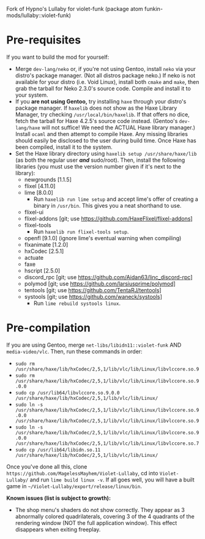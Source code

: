 Fork of Hypno's Lullaby for violet-funk (package atom funkin-mods/lullaby::violet-funk)

# Pre-requisites

If you want to build the mod for yourself:

- Merge `dev-lang/neko` or, if you're not using Gentoo, install `neko` via your distro's package manager. (Not all distros package neko.) If neko is not available for your distro (i.e. Void Linux), install both `cmake` and `make`, then grab the tarball for Neko 2.3.0's source code. Compile and install it to your system.
- If you **are not using Gentoo,** try installing `haxe` through your distro's package manager. If `haxelib` does not show as the Haxe Library Manager, try checking `/usr/local/bin/haxelib`. If that offers no dice, fetch the tarball for Haxe 4.2.5's source code instead. (Gentoo's `dev-lang/haxe` will not suffice! We need the ACTUAL Haxe library manager.) Install `ocaml` and then attempt to compile Haxe. Any missing libraries should easily be disclosed to the user during build time. Once Haxe has been compiled, install it to the system.
- Set the Haxe library directory using `haxelib setup /usr/share/haxe/lib` (as both the regular user ***and*** sudo/root). Then, install the following libraries (you must use the version number given if it's next to the library):
  - newgrounds [1.1.5]
  - flixel [4.11.0]
  - lime [8.0.0]
    - Run `haxelib run lime setup` and accept lime's offer of creating a binary in `/usr/bin`. This gives you a neat shorthand to use.
  - flixel-ui
  - flixel-addons [git; use https://github.com/HaxeFlixel/flixel-addons]
  - flixel-tools
    - Run `haxelib run flixel-tools setup`.
  - openfl [9.1.0] (ignore lime's eventual warning when compiling)
  - flxanimate [1.2.0]
  - hxCodec [2.5.1]
  - actuate
  - faxe
  - hscript [2.5.0]
  - discord_rpc [git; use https://github.com/Aidan63/linc_discord-rpc]
  - polymod [git; use https://github.com/larsiusprime/polymod]
  - tentools [git; use https://github.com/TentaRJ/tentools]
  - systools [git; use https://github.com/waneck/systools]
    - Run `lime rebuild systools linux`.
    
# Pre-compilation

If you are using Gentoo, merge `net-libs/libidn11::violet-funk` AND `media-video/vlc`. Then, run these commands in order:

- `sudo rm /usr/share/haxe/lib/hxCodec/2,5,1/lib/vlc/lib/Linux/libvlccore.so.9`
- `sudo rm /usr/share/haxe/lib/hxCodec/2,5,1/lib/vlc/lib/Linux/libvlccore.so.9.0.0`
- `sudo cp /usr/lib64/libvlccore.so.9.0.0 /usr/share/haxe/lib/hxCodec/2,5,1/lib/vlc/lib/Linux/`
- `sudo ln -s /usr/share/haxe/lib/hxCodec/2,5,1/lib/vlc/lib/Linux/libvlccore.so.9.0.0 /usr/share/haxe/lib/hxCodec/2,5,1/lib/vlc/lib/Linux/libvlccore.so.9`
- `sudo ln -s /usr/share/haxe/lib/hxCodec/2,5,1/lib/vlc/lib/Linux/libvlccore.so.9.0.0 /usr/share/haxe/lib/hxCodec/2,5,1/lib/vlc/lib/Linux/libvlccore.so.7`
- `sudo cp /usr/lib64/libidn.so.11 /usr/share/haxe/lib/hxCodec/2,5,1/lib/vlc/lib/Linux/`

Once you've done all this, clone `https://github.com/MagelessMayhem/Violet-Lullaby`, cd into `Violet-Lullaby/` and run `lime build linux -v`. If all goes well, you will have a built game in `~/Violet-Lullaby/export/release/linux/bin`.

**Known issues (list is subject to growth):**

- The shop menu's shaders do not show correctly. They appear as 3 abnormally colored quadrilaterals, covering 3 of the 4 quadrants of the rendering window (NOT the full application window). This effect disappears when exiting freeplay.
